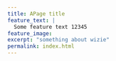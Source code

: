 ```yaml
---
title: APage title
feature_text: |
  Some feature text 12345
feature_image: 
excerpt: "something about wizie"
permalink: index.html
---
```



